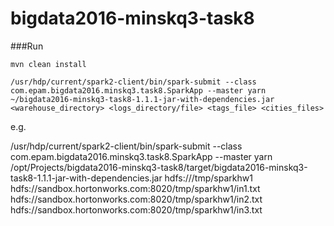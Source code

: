 # bigdata2016-minskq3-task8


###Run
```
mvn clean install
```

```
/usr/hdp/current/spark2-client/bin/spark-submit --class com.epam.bigdata2016.minskq3.task8.SparkApp --master yarn ~/bigdata2016-minskq3-task8-1.1.1-jar-with-dependencies.jar 
<warehouse_directory> <logs_directory/file> <tags_file> <cities_files>
```

e.g. 

/usr/hdp/current/spark2-client/bin/spark-submit --class com.epam.bigdata2016.minskq3.task8.SparkApp --master yarn /opt/Projects/bigdata2016-minskq3-task8/target/bigdata2016-minskq3-task8-1.1.1-jar-with-dependencies.jar 
hdfs:///tmp/sparkhw1
hdfs://sandbox.hortonworks.com:8020/tmp/sparkhw1/in1.txt hdfs://sandbox.hortonworks.com:8020/tmp/sparkhw1/in2.txt hdfs://sandbox.hortonworks.com:8020/tmp/sparkhw1/in3.txt
